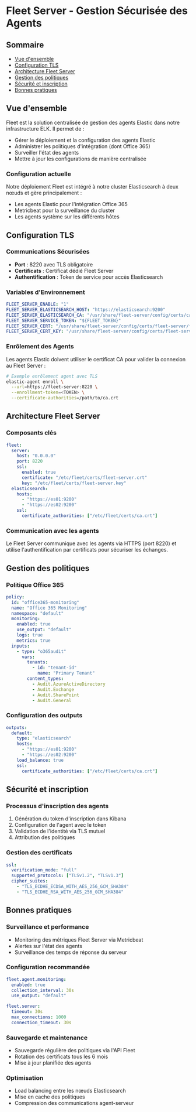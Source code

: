 # Fleet Server - Gestion Sécurisée des Agents

## Sommaire

- [Vue d'ensemble](#vue-densemble)
- [Configuration TLS](#configuration-tls)
- [Architecture Fleet Server](#architecture-fleet-server)
- [Gestion des politiques](#gestion-des-politiques)
- [Sécurité et inscription](#sécurité-et-inscription)
- [Bonnes pratiques](#bonnes-pratiques)

## Vue d'ensemble

Fleet est la solution centralisée de gestion des agents Elastic dans notre infrastructure ELK. Il permet de :

- Gérer le déploiement et la configuration des agents Elastic
- Administrer les politiques d'intégration (dont Office 365)
- Surveiller l'état des agents
- Mettre à jour les configurations de manière centralisée

### Configuration actuelle

Notre déploiement Fleet est intégré à notre cluster Elasticsearch à deux nœuds et gère principalement :

- Les agents Elastic pour l'intégration Office 365
- Metricbeat pour la surveillance du cluster
- Les agents système sur les différents hôtes

## Configuration TLS

### Communications Sécurisées

- **Port** : 8220 avec TLS obligatoire
- **Certificats** : Certificat dédié Fleet Server
- **Authentification** : Token de service pour accès Elasticsearch

### Variables d'Environnement

```yaml
FLEET_SERVER_ENABLE: "1"
FLEET_SERVER_ELASTICSEARCH_HOST: "https://elasticsearch:9200"
FLEET_SERVER_ELASTICSEARCH_CA: "/usr/share/fleet-server/config/certs/ca/ca.crt"
FLEET_SERVER_SERVICE_TOKEN: "${FLEET_TOKEN}"
FLEET_SERVER_CERT: "/usr/share/fleet-server/config/certs/fleet-server/fleet-server.crt"
FLEET_SERVER_CERT_KEY: "/usr/share/fleet-server/config/certs/fleet-server/fleet-server.key"
```

### Enrôlement des Agents

Les agents Elastic doivent utiliser le certificat CA pour valider la connexion au Fleet Server :

```bash
# Exemple enrôlement agent avec TLS
elastic-agent enroll \
  --url=https://fleet-server:8220 \
  --enrollment-token=<TOKEN> \
  --certificate-authorities=/path/to/ca.crt
```

## Architecture Fleet Server

### Composants clés

```yaml
fleet:
  server:
    host: "0.0.0.0"
    port: 8220
    ssl:
      enabled: true
      certificate: "/etc/fleet/certs/fleet-server.crt"
      key: "/etc/fleet/certs/fleet-server.key"
  elasticsearch:
    hosts: 
      - "https://es01:9200"
      - "https://es02:9200"
    ssl:
      certificate_authorities: ["/etc/fleet/certs/ca.crt"]
```

### Communication avec les agents

Le Fleet Server communique avec les agents via HTTPS (port 8220) et utilise l'authentification par certificats pour sécuriser les échanges.

## Gestion des politiques

### Politique Office 365

```yaml
policy:
  id: "office365-monitoring"
  name: "Office 365 Monitoring"
  namespace: "default"
  monitoring:
    enabled: true
    use_output: "default"
    logs: true
    metrics: true
  inputs:
    - type: "o365audit"
      vars:
        tenants:
          - id: "tenant-id"
            name: "Primary Tenant"
        content_types:
          - Audit.AzureActiveDirectory
          - Audit.Exchange
          - Audit.SharePoint
          - Audit.General
```

### Configuration des outputs

```yaml
outputs:
  default:
    type: "elasticsearch"
    hosts: 
      - "https://es01:9200"
      - "https://es02:9200"
    load_balance: true
    ssl:
      certificate_authorities: ["/etc/fleet/certs/ca.crt"]
```

## Sécurité et inscription

### Processus d'inscription des agents

1. Génération du token d'inscription dans Kibana
2. Configuration de l'agent avec le token
3. Validation de l'identité via TLS mutuel
4. Attribution des politiques

### Gestion des certificats

```yaml
ssl:
  verification_mode: "full"
  supported_protocols: ["TLSv1.2", "TLSv1.3"]
  cipher_suites:
    - "TLS_ECDHE_ECDSA_WITH_AES_256_GCM_SHA384"
    - "TLS_ECDHE_RSA_WITH_AES_256_GCM_SHA384"
```

## Bonnes pratiques

### Surveillance et performance

- Monitoring des métriques Fleet Server via Metricbeat
- Alertes sur l'état des agents
- Surveillance des temps de réponse du serveur

### Configuration recommandée

```yaml
fleet.agent.monitoring:
  enabled: true
  collection_interval: 30s
  use_output: "default"

fleet.server:
  timeout: 30s
  max_connections: 1000
  connection_timeout: 30s
```

### Sauvegarde et maintenance

- Sauvegarde régulière des politiques via l'API Fleet
- Rotation des certificats tous les 6 mois
- Mise à jour planifiée des agents

### Optimisation

- Load balancing entre les nœuds Elasticsearch
- Mise en cache des politiques
- Compression des communications agent-serveur
